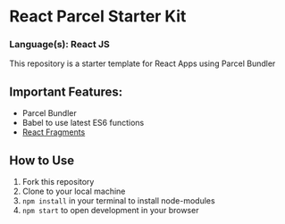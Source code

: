 # React Parcel Starter Kit
### Language(s): React JS

This repository is a starter template for React Apps using Parcel Bundler

## Important Features:
* Parcel Bundler
* Babel to use latest ES6 functions
* [React Fragments](https://reactjs.org/docs/fragments.html)
  
## How to Use
1. Fork this repository
2. Clone to your local machine
3. `npm install` in your terminal to install node-modules
4. `npm start` to open development in your browser
